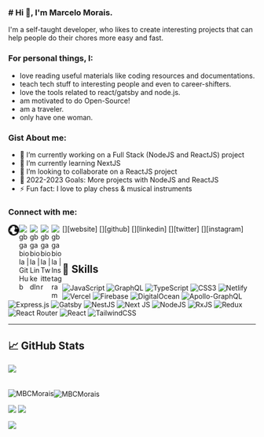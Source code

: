 ### # Hi 👋, I'm Marcelo Morais.

I'm a self-taught developer, who likes to create interesting projects that can help people do their chores more easy and fast.


### For personal things, I:

- love reading useful materials like coding resources and documentations.
- teach tech stuff to interesting people and even to career-shifters.
- love the tools related to react/gatsby and node.js.
- am motivated to do Open-Source!
- am a traveler.
- only have one woman.


### Gist About me:

- 🔭 I’m currently working on a Full Stack (NodeJS and ReactJS) project
- 🌱 I’m currently learning NextJS
- 👯 I’m looking to collaborate on a ReactJS project
- 🥅 2022-2023 Goals: More projects with NodeJS and ReactJS
- ⚡ Fun fact: I love to play chess & musical instruments



### Connect with me:

[<img align="left" alt="genesisgabiola.tech | Website" width="22px" src="https://raw.githubusercontent.com/iconic/open-iconic/master/svg/globe.svg" />][website]
[<img align="left" alt="gbgabiola | GitHub" width="22px" src="https://cdn.jsdelivr.net/npm/simple-icons@v3/icons/github.svg" />][github]
[<img align="left" alt="gbgabiola | LinkedIn" width="22px" src="https://cdn.jsdelivr.net/npm/simple-icons@v3/icons/linkedin.svg" />][linkedin]
[<img align="left" alt="gbgabiola | Twitter" width="22px" src="https://cdn.jsdelivr.net/npm/simple-icons@v3/icons/twitter.svg" />][twitter]
[<img align="left" alt="gbgabiola | Instagram" width="22px" src="https://cdn.jsdelivr.net/npm/simple-icons@v3/icons/instagram.svg" />][instagram]
<!-- [<img align="left" alt="Genesis Gabiola | YouTube" width="22px" src="https://cdn.jsdelivr.net/npm/simple-icons@v3/icons/youtube.svg" />][youtube] -->

<br />


## 💼 Skills

![JavaScript](https://img.shields.io/badge/JavaScript-%23323330.svg?style=flat&logo=javascript&logoColor=%23F7DF1E) ![GraphQL](https://img.shields.io/badge/-GraphQL-E10098?style=flat&logo=graphql&logoColor=white) ![TypeScript](https://img.shields.io/badge/TypeScript-%23007ACC.svg?style=flat&logo=typescript&logoColor=white) ![CSS3](https://img.shields.io/badge/CSS3-%231572B6.svg?style=flat&logo=css3&logoColor=white) ![Netlify](https://img.shields.io/badge/Netlify-%23000000.svg?style=flat&logo=netlify&logoColor=#00C7B7) ![Vercel](https://img.shields.io/badge/Vercel-%23000000.svg?style=flat&logo=vercel&logoColor=white) ![Firebase](https://img.shields.io/badge/Firebase-%23039BE5.svg?style=flat&logo=firebase) ![DigitalOcean](https://img.shields.io/badge/DigitalOcean-%230167ff.svg?style=flat&logo=digitalOcean&logoColor=white) ![Apollo-GraphQL](https://img.shields.io/badge/-ApolloGraphQL-311C87?style=flat&logo=apollo-graphql) ![Express.js](https://img.shields.io/badge/Express.js-%23404d59.svg?style=flat&logo=express&logoColor=%2361DAFB) ![Gatsby](https://img.shields.io/badge/Gatsby-%23663399.svg?style=flat&logo=gatsby&logoColor=white) ![NestJS](https://img.shields.io/badge/Nest.js-%23E0234E.svg?style=flat&logo=nestjs&logoColor=white) ![Next JS](https://img.shields.io/badge/Next.js-black?style=flat&logo=next.js&logoColor=white) ![NodeJS](https://img.shields.io/badge/Node.js-6DA55F?style=flat&logo=node.js&logoColor=white) ![RxJS](https://img.shields.io/badge/RxJS-%23B7178C.svg?style=flat&logo=reactivex&logoColor=white) ![Redux](https://img.shields.io/badge/Redux-%23593d88.svg?style=flat&logo=redux&logoColor=white) ![React Router](https://img.shields.io/badge/React_Router-CA4245?style=flat&logo=react-router&logoColor=white) ![React](https://img.shields.io/badge/React-%2320232a.svg?style=flat&logo=react&logoColor=%2361DAFB) ![TailwindCSS](https://img.shields.io/badge/tailwindcss-%2338B2AC.svg?style=flat&logo=tailwind-css&logoColor=white)

---

## &#x1f4c8; GitHub Stats

<div align="left">
   <picture>
  <source 
    srcset="https://github-readme-stats.vercel.app/api?username=MBCMorais&show_icons=true&theme=dark"
    media="(prefers-color-scheme: dark)"
  />
  <source
    srcset="https://github-readme-stats.vercel.app/api?username=MBCMorais&show_icons=true"
    media="(prefers-color-scheme: light), (prefers-color-scheme: no-preference)"
  />
  <img src="https://github-readme-stats.vercel.app/api?username=MBCMorais&show_icons=true" />
  </picture>
</div>

<br/>

<p><img align="left" src="https://github-readme-stats.vercel.app/api/top-langs?username=MBCMorais&show_icons=true&locale=en&layout=compact" alt="MBCMorais" /></p>

<p><img align="center" src="https://github-readme-streak-stats.herokuapp.com/?user=MBCMorais&" alt="MBCMorais" /></p>


<img height="137.3px" src="https://github-readme-stats.vercel.app/api?username=MBCMorais&hide_title=true&hide_border=true&show_icons=true&include_all_commits=true&count_private=true&line_height=21&text_color=000&icon_color=000&theme=graywhite" />
<!-- wi*quL3fcV -->
<img height="137.3px" src="https://github-readme-stats.vercel.app/api/top-langs/?username=MBCMorais&hide=html&hide_title=true&hide_border=true&layout=compact&langs_count=7&text_color=000&icon_color=ffftheme=graywhite" />


[![](https://visitcount.itsvg.in/api?id=angelmtztrc&icon=0&color=6)](https://visitcount.itsvg.in)


<!--
**MBCMorais/MBCMorais** is a ✨ _special_ ✨ repository because its `README.md` (this file) appears on your GitHub profile.

Here are some ideas to get you started:

- 🔭 I’m currently working on ...
- 🌱 I’m currently learning ...
- 👯 I’m looking to collaborate on ...
- 🤔 I’m looking for help with ...
- 💬 Ask me about ...
- 📫 How to reach me: ...
- 😄 Pronouns: ...
- ⚡ Fun fact: ...
-->
